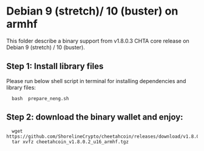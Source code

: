 # Debian 9 (stretch)/ 10 (buster) on armhf

This folder describe a binary support from v1.8.0.3 CHTA core release on Debian 9 (stretch) / 10 (buster).

## Step 1: Install library files
Please run below shell script in terminal for installing dependencies and library files:
```
  bash  prepare_neng.sh
```

## Step 2: download the binary wallet and enjoy:
```
  wget https://github.com/ShorelineCrypto/cheetahcoin/releases/download/v1.8.0.2/cheetahcoin_v1.8.0.2_u16_armhf.tgz
  tar xvfz cheetahcoin_v1.8.0.2_u16_armhf.tgz
```
